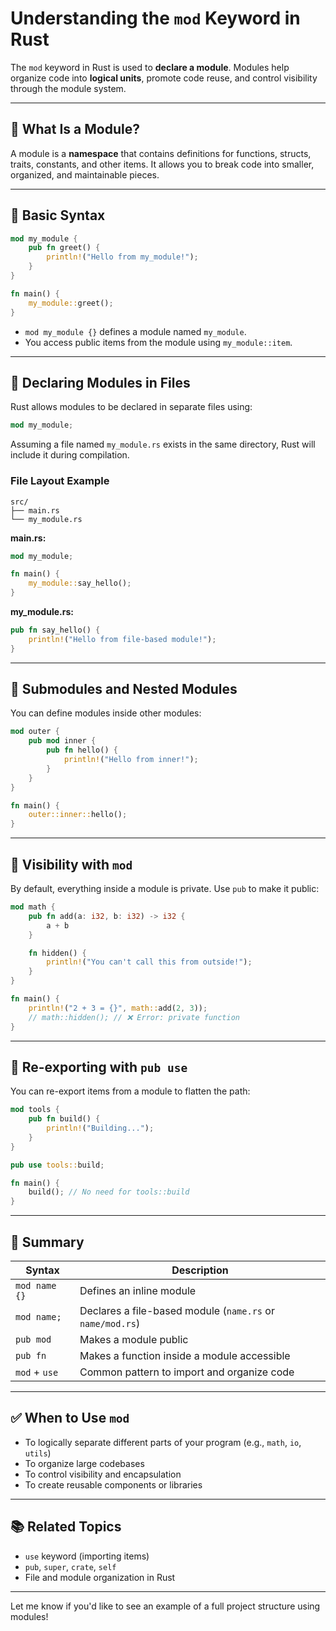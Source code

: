 # Understanding the `mod` Keyword in Rust

The `mod` keyword in Rust is used to **declare a module**. Modules help organize code into **logical units**, promote code reuse, and control visibility through the module system.

---

## 🧠 What Is a Module?

A module is a **namespace** that contains definitions for functions, structs, traits, constants, and other items. It allows you to break code into smaller, organized, and maintainable pieces.

---

## 🔧 Basic Syntax

```rust
mod my_module {
    pub fn greet() {
        println!("Hello from my_module!");
    }
}

fn main() {
    my_module::greet();
}
```

- `mod my_module {}` defines a module named `my_module`.
- You access public items from the module using `my_module::item`.

---

## 📂 Declaring Modules in Files

Rust allows modules to be declared in separate files using:

```rust
mod my_module;
```

Assuming a file named `my_module.rs` exists in the same directory, Rust will include it during compilation.

### File Layout Example

```
src/
├── main.rs
└── my_module.rs
```

**main.rs:**
```rust
mod my_module;

fn main() {
    my_module::say_hello();
}
```

**my_module.rs:**
```rust
pub fn say_hello() {
    println!("Hello from file-based module!");
}
```

---

## 📁 Submodules and Nested Modules

You can define modules inside other modules:

```rust
mod outer {
    pub mod inner {
        pub fn hello() {
            println!("Hello from inner!");
        }
    }
}

fn main() {
    outer::inner::hello();
}
```

---

## 🔐 Visibility with `mod`

By default, everything inside a module is private. Use `pub` to make it public:

```rust
mod math {
    pub fn add(a: i32, b: i32) -> i32 {
        a + b
    }

    fn hidden() {
        println!("You can't call this from outside!");
    }
}

fn main() {
    println!("2 + 3 = {}", math::add(2, 3));
    // math::hidden(); // ❌ Error: private function
}
```

---

## 🔄 Re-exporting with `pub use`

You can re-export items from a module to flatten the path:

```rust
mod tools {
    pub fn build() {
        println!("Building...");
    }
}

pub use tools::build;

fn main() {
    build(); // No need for tools::build
}
```

---

## 🧠 Summary

| Syntax              | Description                                         |
|---------------------|-----------------------------------------------------|
| `mod name {}`       | Defines an inline module                            |
| `mod name;`         | Declares a file-based module (`name.rs` or `name/mod.rs`) |
| `pub mod`           | Makes a module public                               |
| `pub fn`            | Makes a function inside a module accessible         |
| `mod` + `use`       | Common pattern to import and organize code          |

---

## ✅ When to Use `mod`

- To logically separate different parts of your program (e.g., `math`, `io`, `utils`)
- To organize large codebases
- To control visibility and encapsulation
- To create reusable components or libraries

---

## 📚 Related Topics

- `use` keyword (importing items)
- `pub`, `super`, `crate`, `self`
- File and module organization in Rust

---

Let me know if you'd like to see an example of a full project structure using modules!
